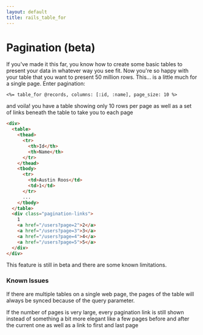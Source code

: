 ```yaml
---
layout: default
title: rails_table_for
---
```


# Pagination (beta)

If you've made it this far, you know how to create some basic tables to present your data
in whatever way you see fit.  Now you're so happy with your table that you want to present
50 million rows.  This... is a little much for a single page.  Enter pagination:

```
<%= table_for @records, columns: [:id, :name], page_size: 10 %>
```

and voila!  you have a table showing only 10 rows per page as well as a set of links beneath
the table to take you to each page

```html
<div>
  <table>
    <thead>
      <tr>
        <th>Id</th>
        <th>Name</th>
      </tr>
    </thead>
    <tbody>
      <tr>
        <td>Austin Roos</td>
        <td>1</td>
      </tr>
      ...
    </tbody>
  </table>
  <div class="pagination-links">
    1
    <a href="/users?page=2">2</a>
    <a href="/users?page=3">3</a>
    <a href="/users?page=4">4</a>
    <a href="/users?page=5">5</a>
  </div>
</div>
```

This feature is still in beta and there are some known limitations.

### Known Issues

If there are multiple tables on a single web page, the pages of the table will always be
synced because of the query parameter.

If the number of pages is very large, every pagination link is still shown instead of 
something a bit more elegant like a few pages before and after the current one as well as
a link to first and last page